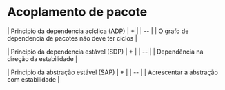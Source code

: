 # Acoplamento de pacote

| Principio da dependencia acíclica (ADP) | + |
| -- |
| O grafo de dependencia de pacotes não deve ter cíclos |

| Principio da dependencia estável (SDP) | + |
| -- |
| Dependência na direção da estabilidade |

| Principio da abstração estável (SAP) | + |
| -- |
| Acrescentar a abstração com estabilidade |
